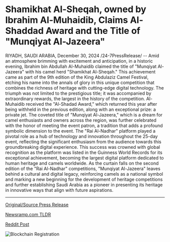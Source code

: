 # Shamikhat Al-Sheqah, owned by Ibrahim Al-Muhaidib, Claims Al-Shaddad Award and the Title of "Munqiyat Al-Jazeera"

RIYADH, SAUDI ARABIA, December 30, 2024 /24-7PressRelease/ -- Amid an atmosphere brimming with excitement and anticipation, in a historic evening, Ibrahim bin Abdullah Al-Muhaidib claimed the title of "Munqiyat Al-Jazeera" with his camel herd "Shamikhat Al-Sheqah." This achievement came as part of the 9th edition of the King Abdulaziz Camel Festival, etching his name into the annals of glory in this unique competition that combines the richness of heritage with cutting-edge digital technology.  The triumph was not limited to the prestigious title; it was accompanied by extraordinary rewards, the largest in the history of the competition. Al-Muhaidib received the "Al-Shadad Award," which returned this year after being withheld in the previous edition, along with an exceptional prize: a private jet. The coveted title of "Munqiyat Al-Jazeera," which is a dream for camel enthusiasts and owners across the region, was further celebrated with the honor of meeting the event patron, a tradition that adds a profound symbolic dimension to the event.  The "Rai Al-Nadhar" platform played a pivotal role as a hub of technology and innovation throughout the 25-day event, reflecting the significant enthusiasm from the audience towards this groundbreaking digital experience. This success was crowned with global recognition as the platform was listed in the Guinness World Records for its exceptional achievement, becoming the largest digital platform dedicated to human heritage and camels worldwide.  As the curtain falls on the second edition of the "Rai Al-Nadhar" competitions, "Munqiyat Al-Jazeera" leaves behind a cultural and digital legacy, reinforcing camels as a national symbol and marking a new beginning for the development of heritage competitions and further establishing Saudi Arabia as a pioneer in presenting its heritage in innovative ways that align with future aspirations. 

---

[Original/Source Press Release](https://www.24-7pressrelease.com/press-release/517447/shamikhat-al-sheqah-owned-by-ibrahim-al-muhaidib-claims-al-shaddad-award-and-the-title-of-munqiyat-al-jazeera)
                    

[Newsramp.com TLDR](https://newsramp.com/curated-news/camel-enthusiast-wins-prestigious-title-at-king-abdulaziz-camel-festival/9d923defbe4263650ee53bf253a2bd36) 

 



[Reddit Post](https://www.reddit.com/r/Lifestyle_Culture/comments/1hpp19c/camel_enthusiast_wins_prestigious_title_at_king/) 



![Blockchain Registration](https://cdn.newsramp.app/24-7PressRelease/qrcode/2412/30/davehvL8.webp)